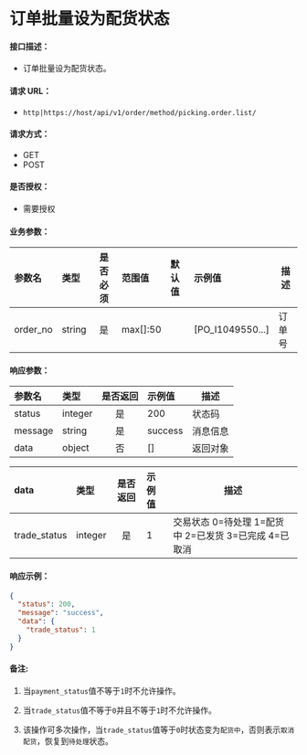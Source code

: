 # 订单批量设为配货状态

#### 接口描述：
- 订单批量设为配货状态。

#### 请求 URL：
- `http|https://host/api/v1/order/method/picking.order.list/`

#### 请求方式：
- GET
- POST

#### 是否授权：
- 需要授权

#### 业务参数：
|参数名|类型|是否必须|范围值|默认值|示例值|描述|
|:----|:---|:---:|:-----|:-----|:-----|-----|
|order_no |string |是 |max[]:50 | |[PO_I1049550...] |订单号 |

#### 响应参数：
|参数名|类型|是否返回|示例值|描述|
|:-----|:-----|:---:|:-----|-----|
|status |integer |是 |200 |状态码 |
|message |string |是 |success |消息信息 |
|data |object |否 |[] |返回对象 |

|data|类型|是否返回|示例值|描述|
|:-----|:-----|:---:|:-----|-----|
|trade_status |integer |是 |1 |交易状态 0=待处理 1=配货中 2=已发货 3=已完成 4=已取消 |

#### 响应示例：
```json
{
  "status": 200,
  "message": "success",
  "data": {
    "trade_status": 1
  }
}
```

#### 备注:
1. 当`payment_status`值不等于`1`时不允许操作。

2. 当`trade_status`值不等于`0`并且不等于`1`时不允许操作。

3. 该操作可多次操作，当`trade_status`值等于`0`时状态变为`配货中`，否则表示`取消配货`，恢复到`待处理`状态。